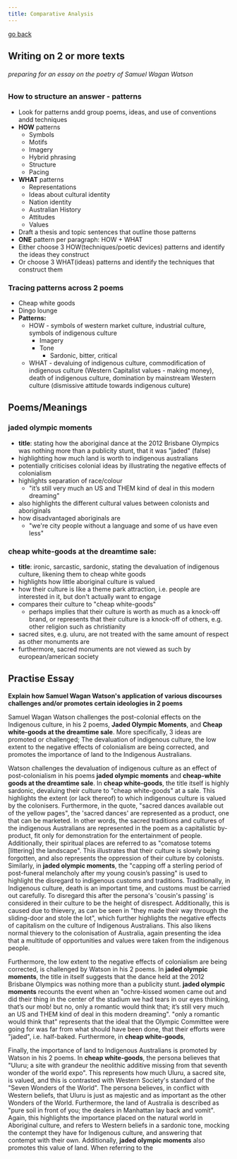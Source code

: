 ```yaml
---
title: Comparative Analysis
---
```


[go back](11Subjects/11Literature.md)

## Writing on 2 or more texts
###### preparing for an essay on the poetry of Samuel Wagan Watson

### How to structure an answer - patterns
- Look for patterns andd group poems, ideas, and use of conventions andd techniques
- **HOW** patterns
	- Symbols
	- Motifs
	- Imagery
	- Hybrid phrasing
	- Structure
	- Pacing
- **WHAT** patterns
	- Representations
	- Ideas about cultural identity
	- Nation identity
	- Australian History
	- Attitudes
	- Values
- Draft a thesis and topic sentences that outline those patterns
- **ONE** pattern per paragraph: HOW + WHAT
- Either choose 3 HOW(techniques/poetic devices) patterns and identify the ideas they construct
- Or choose 3 WHAT(ideas) patterns and identify the techniques that construct them

### Tracing patterns across 2 poems
- Cheap white goods
- Dingo lounge
- **Patterns:**
	- HOW - symbols of western market culture, industrial culture, symbols of indigenous culture
		- Imagery
		- Tone
			- Sardonic, bitter, critical
	- WHAT - devaluing of indigenous culture, commodification of indigenous culture (Western Capitalist values - making money), death of indigenous culture, domination by mainstream Western culture (dismissive attitude towards indigenous culture)

## Poems/Meanings

### **jaded olympic moments**
- **title**: stating how the aboriginal dance at the 2012 Brisbane Olympics was nothing more than a publicity stunt, that it was "jaded" (false)
- highlighting how much land is worth to indigenous australians
- potentially criticises colonial ideas by illustrating the negative effects of colonialism
- highlights separation of race/colour
	- "it’s still very much an US and THEM kind of deal in this modern dreaming"
- also highlights the different cultural values between colonists and aboriginals
- how disadvantaged aboriginals are
	- "we're city people without a language and some of us have even less"

### **cheap white-goods at the dreamtime sale**: 
- **title**: ironic, sarcastic, sardonic, stating the devaluation of indigenous culture, likening them to cheap white goods
- highlights how little aboriginal culture is valued
- how their culture is like a theme park attraction, i.e. people are interested in it, but don't actually want to engage
- compares their culture to "cheap white-goods"
	- perhaps implies that their culture is worth as much as a knock-off brand, or represents that their culture is a knock-off of others, e.g. other religion such as christianity
- sacred sites, e.g. uluru, are not treated with the same amount of respect as other monuments are 
- furthermore, sacred monuments are not viewed as such by european/american society

## Practise Essay
**Explain how Samuel Wagan Watson's application of various discourses challenges and/or promotes certain ideologies in 2 poems**


Samuel Wagan Watson challenges the post-colonial effects on the Indigenous culture, in his 2 poems, **Jaded Olympic Moments**, and **Cheap white-goods at the dreamtime sale**. More specifically, 3 ideas are promoted or challenged; The devaluation of indigenous culture, the low extent to the negative effects of colonialism are being corrected, and promotes the importance of land to the Indigenous Australians.

Watson challenges the devaluation of indigenous culture as an effect of post-colonialism in his poems **jaded olympic moments** and **cheap-white goods at the dreamtime sale**. In **cheap white-goods**, the title itself is highly sardonic, devaluing their culture to "cheap white-goods" at a sale. This highlights the extent (or lack thereof) to which indigenous culture is valued by the colonisers. Furthermore, in the quote, "sacred dances available out of the yellow pages", the 'sacred dances' are represented as a product, one that can be marketed. In other words, the sacred traditions and cultures of the indigenous Australians are represented in the poem as a capitalistic by-product, fit only for demonstration for the entertainment of people. Additionally, their spiritual places are referred to as "comatose totems \[littering] the landscape". This illustrates that their culture is slowly being forgotten, and also represents the oppression of their culture by colonists.
Similarly, in **jaded olympic moments**, the "capping off a sterling period of post-funeral melancholy after my young cousin’s passing" is used to highlight the disregard to indigenous customs and traditions. Traditionally, in Indigenous culture, death is an important time, and customs must be carried out carefully. To disregard this after the persona's 'cousin's passing' is considered in their culture to be the height of disrespect. Additionally, this is caused due to thievery, as can be seen in "they made their way through the sliding-door and stole the lot", which further highlights the negative effects of capitalism on the culture of Indigenous Australians. This also likens normal thievery to the colonisation of Australia, again presenting the idea that a multitude of opportunities and values were taken from the indigenous people.

Furthermore, the low extent to the negative effects of colonialism are being corrected, is challenged by Watson in his 2 poems. In **jaded olympic moments**, the title in itself suggests that the dance held at the 2012 Brisbane Olympics was nothing more than a publicity stunt. **jaded olympic moments** recounts the event when an "ochre-kissed women came out and did their thing in the center of the stadium we had tears in our eyes thinking, that’s our mob! but no, only a romantic would think that; it’s still very much an US and THEM kind of deal in this modern dreaming". "only a romantic would think that" represents that the ideal that the Olympic Committee were going for was far from what should have been done, that their efforts were "jaded", i.e. half-baked. 
Furthermore, in **cheap white-goods**, 

Finally, the importance of land to Indigenous Australians is promoted by Watson in his 2 poems. In **cheap white-goods**, the persona believes that "Uluru; a site with grandeur the neolithic additive missing from that seventh wonder of the world expo". This represents how much Uluru, a sacred site, is valued, and this is contrasted with Western Society's standard of the "Seven Wonders of the World". The persona believes, in conflict with Western beliefs, that Uluru is just as majestic and as important as the other Wonders of the World. Furthermore, the land of Australia is described as "pure soil in front of you; the dealers in Manhattan lay back and vomit". Again, this highlights the importance placed on the natural world in Aboriginal culture, and refers to Western beliefs in a sardonic tone, mocking the contempt they have for Indigenous culture, and answering that contempt with their own.
Additionally, **jaded olympic moments** also promotes this value of land. When referring to the